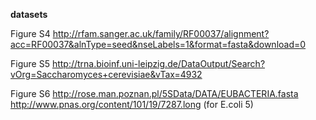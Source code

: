 **datasets**

Figure S4
http://rfam.sanger.ac.uk/family/RF00037/alignment?acc=RF00037&alnType=seed&nseLabels=1&format=fasta&download=0

Figure S5
http://trna.bioinf.uni-leipzig.de/DataOutput/Search?vOrg=Saccharomyces+cerevisiae&vTax=4932

Figure S6
http://rose.man.poznan.pl/5SData/DATA/EUBACTERIA.fasta
http://www.pnas.org/content/101/19/7287.long (for E.coli 5)

